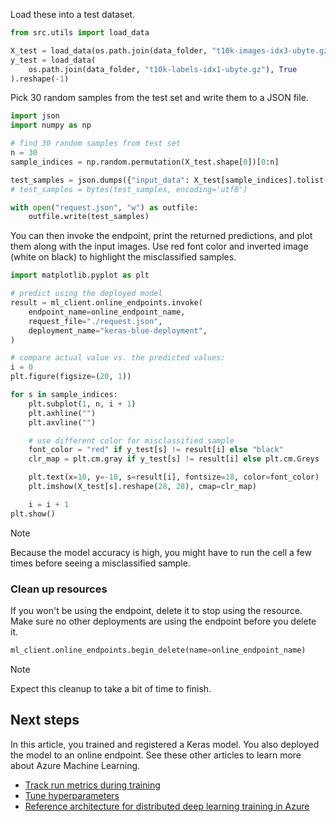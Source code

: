 
Load these into a test dataset.

```python
from src.utils import load_data

X_test = load_data(os.path.join(data_folder, "t10k-images-idx3-ubyte.gz"), False)
y_test = load_data(
    os.path.join(data_folder, "t10k-labels-idx1-ubyte.gz"), True
).reshape(-1)
```

Pick 30 random samples from the test set and write them to a JSON file.

```python
import json
import numpy as np

# find 30 random samples from test set
n = 30
sample_indices = np.random.permutation(X_test.shape[0])[0:n]

test_samples = json.dumps({"input_data": X_test[sample_indices].tolist()})
# test_samples = bytes(test_samples, encoding='utf8')

with open("request.json", "w") as outfile:
    outfile.write(test_samples)
```

You can then invoke the endpoint, print the returned predictions, and plot them along with the input images. Use red font color and inverted image (white on black) to highlight the misclassified samples.

```python
import matplotlib.pyplot as plt

# predict using the deployed model
result = ml_client.online_endpoints.invoke(
    endpoint_name=online_endpoint_name,
    request_file="./request.json",
    deployment_name="keras-blue-deployment",
)

# compare actual value vs. the predicted values:
i = 0
plt.figure(figsize=(20, 1))

for s in sample_indices:
    plt.subplot(1, n, i + 1)
    plt.axhline("")
    plt.axvline("")

    # use different color for misclassified sample
    font_color = "red" if y_test[s] != result[i] else "black"
    clr_map = plt.cm.gray if y_test[s] != result[i] else plt.cm.Greys

    plt.text(x=10, y=-10, s=result[i], fontsize=18, color=font_color)
    plt.imshow(X_test[s].reshape(28, 28), cmap=clr_map)

    i = i + 1
plt.show()
```


> [!NOTE]
> Because the model accuracy is high, you might have to run the cell a few times before seeing a misclassified sample.

### Clean up resources

If you won't be using the endpoint, delete it to stop using the resource. Make sure no other deployments are using the endpoint before you delete it.

```python
ml_client.online_endpoints.begin_delete(name=online_endpoint_name)
```

> [!NOTE]
> Expect this cleanup to take a bit of time to finish.


## Next steps

In this article, you trained and registered a Keras model. You also deployed the model to an online endpoint. See these other articles to learn more about Azure Machine Learning.

- [Track run metrics during training](how-to-log-view-metrics.md)
- [Tune hyperparameters](how-to-tune-hyperparameters.md)
- [Reference architecture for distributed deep learning training in Azure](/azure/architecture/reference-architectures/ai/training-deep-learning)